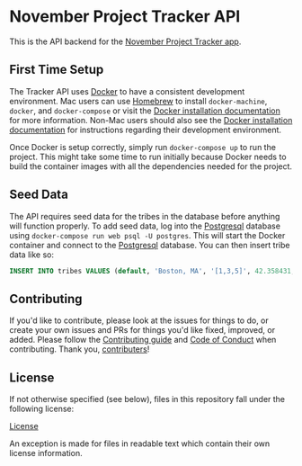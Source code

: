 # November Project Tracker API

This is the API backend for the [November Project Tracker app].

[November Project Tracker app]: https://tracking.november-project.com

## First Time Setup

The Tracker API uses [Docker] to have a consistent development environment.
Mac users can use [Homebrew] to install `docker-machine`, `docker`, and
`docker-compose` or visit the [Docker installation documentation] for more
information. Non-Mac users should also see the [Docker installation
documentation] for instructions regarding their development environment.

[Docker]: https://www.docker.com
[Homebrew]: http://brew.sh
[Docker installation documentation]: https://docs.docker.com/engine/installation/

Once Docker is setup correctly, simply run `docker-compose up` to run the
project. This might take some time to run initially because Docker needs to
build the container images with all the dependencies needed for the project.

## Seed Data

The API requires seed data for the tribes in the database before anything will
function properly. To add seed data, log into the [Postgresql] database using
`docker-compose run web psql -U postgres`. This will start the Docker container
and connect to the [Postgresql] database. You can then insert tribe data like
so:

[Postgresql]: http://www.postgresql.org/

```sql
INSERT INTO tribes VALUES (default, 'Boston, MA', '[1,3,5]', 42.358431, -71.059773, 'America/New_York');
```

## Contributing

If you'd like to contribute, please look at the issues for things to do, or
create your own issues and PRs for things you'd like fixed, improved, or added.
Please follow the [Contributing guide] and [Code of Conduct] when contributing.
Thank you, [contributers]!

[Contributing guide]: CONTRIBUTING.md
[Code of Conduct]: CODE_OF_CONDUCT.md
[contributers]: https://github.com/tonyd256/novproject-api/graphs/contributors

## License

If not otherwise specified (see below), files in this repository fall under the
following license:

[License](LICENSE)

An exception is made for files in readable text which contain their own license
information.
